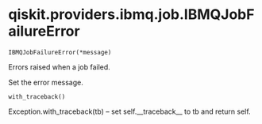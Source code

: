 <span id="qiskit-providers-ibmq-job-ibmqjobfailureerror" />

# qiskit.providers.ibmq.job.IBMQJobFailureError

<span id="undefined" />

`IBMQJobFailureError(*message)`

Errors raised when a job failed.

Set the error message.

<span id="undefined" />

`with_traceback()`

Exception.with\_traceback(tb) – set self.\_\_traceback\_\_ to tb and return self.
